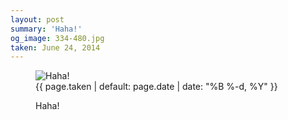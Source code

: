 ```yaml
---
layout: post
summary: 'Haha!'
og_image: 334-480.jpg
taken: June 24, 2014
---
```


<figure class="post">
<img alt="Haha!" sizes="(min-width: 700px) 50vw, calc(100vw - 2rem)" src="{{ site.assets_url }}/334-240.jpg" srcset="{{ site.assets_url }}/334-480.jpg 480w, {{ site.assets_url }}/334-360.jpg 360w, {{ site.assets_url }}/334-240.jpg 240w, {{ site.assets_url }}/334-120.jpg 120w"/>
<figcaption>
<time>{{ page.taken | default: page.date | date: "%B %-d, %Y" }}</time>
<p>Haha!</p>
</figcaption>
</figure>
